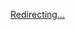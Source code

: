 <script setup>
import { useData } from "vitepress/dist/client/theme-default/composables/data.js";
const { params } = useData();
location.href = new URL(params.value.url, location.href);
</script>

<a href="{{ $params.url }}">Redirecting...</a>
